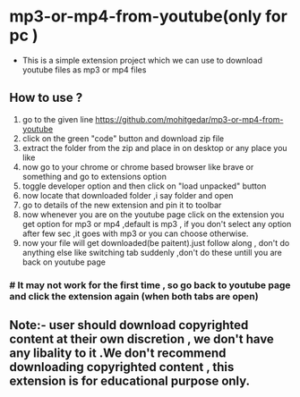 # mp3-or-mp4-from-youtube(only for pc )
- This is a simple extension project which we can use to download youtube files as mp3 or mp4 files 
## How to use ?
1. go to the given line https://github.com/mohitgedar/mp3-or-mp4-from-youtube
2. click on the green "code" button and download zip file
3. extract the folder from the zip and place in on desktop or any place you like
4. now go to your chrome or chrome based browser like brave or something and go to extensions option
5. toggle developer option and then click on "load unpacked" button
6. now locate that downloaded folder ,i say folder and open 
7. go to details of the new extension and pin it to toolbar
8. now whenever you are on the youtube page click on the extension you get option for mp3 or mp4 ,default is mp3 , if you don't select any option after few sec ,it goes with mp3 or you can choose otherwise.
9. now your file will get downloaded(be paitent).just follow along , don't do anything else like switching tab suddenly ,don't do these untill you are back on youtube page

### # It may not work for the first time , so go back to youtube page and click the extension again (when both tabs are open)
 
## Note:- user should download copyrighted content at their own discretion , we don't have any libality to it .We don't recommend downloading copyrighted content , this extension is for educational purpose only.

